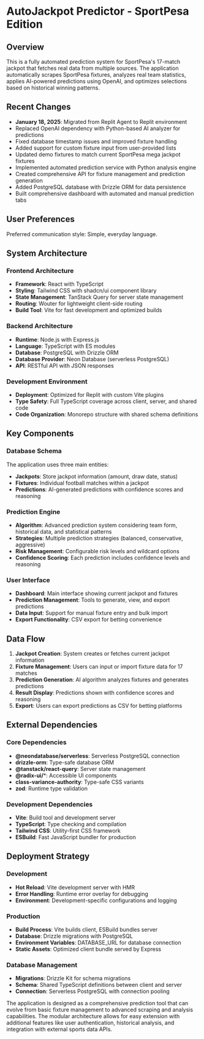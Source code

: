 # AutoJackpot Predictor - SportPesa Edition

## Overview

This is a fully automated prediction system for SportPesa's 17-match jackpot that fetches real data from multiple sources. The application automatically scrapes SportPesa fixtures, analyzes real team statistics, applies AI-powered predictions using OpenAI, and optimizes selections based on historical winning patterns.

## Recent Changes

- **January 18, 2025**: Migrated from Replit Agent to Replit environment  
- Replaced OpenAI dependency with Python-based AI analyzer for predictions
- Fixed database timestamp issues and improved fixture handling
- Added support for custom fixture input from user-provided lists
- Updated demo fixtures to match current SportPesa mega jackpot fixtures
- Implemented automated prediction service with Python analysis engine
- Created comprehensive API for fixture management and prediction generation
- Added PostgreSQL database with Drizzle ORM for data persistence
- Built comprehensive dashboard with automated and manual prediction tabs

## User Preferences

Preferred communication style: Simple, everyday language.

## System Architecture

### Frontend Architecture
- **Framework**: React with TypeScript
- **Styling**: Tailwind CSS with shadcn/ui component library
- **State Management**: TanStack Query for server state management
- **Routing**: Wouter for lightweight client-side routing
- **Build Tool**: Vite for fast development and optimized builds

### Backend Architecture
- **Runtime**: Node.js with Express.js
- **Language**: TypeScript with ES modules
- **Database**: PostgreSQL with Drizzle ORM
- **Database Provider**: Neon Database (serverless PostgreSQL)
- **API**: RESTful API with JSON responses

### Development Environment
- **Deployment**: Optimized for Replit with custom Vite plugins
- **Type Safety**: Full TypeScript coverage across client, server, and shared code
- **Code Organization**: Monorepo structure with shared schema definitions

## Key Components

### Database Schema
The application uses three main entities:
- **Jackpots**: Store jackpot information (amount, draw date, status)
- **Fixtures**: Individual football matches within a jackpot
- **Predictions**: AI-generated predictions with confidence scores and reasoning

### Prediction Engine
- **Algorithm**: Advanced prediction system considering team form, historical data, and statistical patterns
- **Strategies**: Multiple prediction strategies (balanced, conservative, aggressive)
- **Risk Management**: Configurable risk levels and wildcard options
- **Confidence Scoring**: Each prediction includes confidence levels and reasoning

### User Interface
- **Dashboard**: Main interface showing current jackpot and fixtures
- **Prediction Management**: Tools to generate, view, and export predictions
- **Data Input**: Support for manual fixture entry and bulk import
- **Export Functionality**: CSV export for betting convenience

## Data Flow

1. **Jackpot Creation**: System creates or fetches current jackpot information
2. **Fixture Management**: Users can input or import fixture data for 17 matches
3. **Prediction Generation**: AI algorithm analyzes fixtures and generates predictions
4. **Result Display**: Predictions shown with confidence scores and reasoning
5. **Export**: Users can export predictions as CSV for betting platforms

## External Dependencies

### Core Dependencies
- **@neondatabase/serverless**: Serverless PostgreSQL connection
- **drizzle-orm**: Type-safe database ORM
- **@tanstack/react-query**: Server state management
- **@radix-ui/***: Accessible UI components
- **class-variance-authority**: Type-safe CSS variants
- **zod**: Runtime type validation

### Development Dependencies
- **Vite**: Build tool and development server
- **TypeScript**: Type checking and compilation
- **Tailwind CSS**: Utility-first CSS framework
- **ESBuild**: Fast JavaScript bundler for production

## Deployment Strategy

### Development
- **Hot Reload**: Vite development server with HMR
- **Error Handling**: Runtime error overlay for debugging
- **Environment**: Development-specific configurations and logging

### Production
- **Build Process**: Vite builds client, ESBuild bundles server
- **Database**: Drizzle migrations with PostgreSQL
- **Environment Variables**: DATABASE_URL for database connection
- **Static Assets**: Optimized client bundle served by Express

### Database Management
- **Migrations**: Drizzle Kit for schema migrations
- **Schema**: Shared TypeScript definitions between client and server
- **Connection**: Serverless PostgreSQL with connection pooling

The application is designed as a comprehensive prediction tool that can evolve from basic fixture management to advanced scraping and analysis capabilities. The modular architecture allows for easy extension with additional features like user authentication, historical analysis, and integration with external sports data APIs.